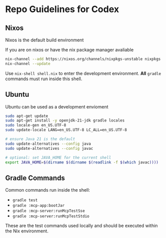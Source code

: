 # Repo Guidelines for Codex

## Nixos 
Nixos is the default build environment

If you are on nixos or have the nix package manager avaliable

```bash
nix-channel --add https://nixos.org/channels/nixpkgs-unstable nixpkgs
nix-channel --update
```

Use `nix-shell shell.nix` to enter the development environment. **All** `gradle` commands must run inside this shell.

## Ubuntu 
Ubuntu can be used as a development envioment

```bash
sudo apt-get update
sudo apt-get install -y openjdk-21-jdk gradle locales
sudo locale-gen en_US.UTF-8
sudo update-locale LANG=en_US.UTF-8 LC_ALL=en_US.UTF-8

# ensure Java 21 is the default
sudo update-alternatives --config java
sudo update-alternatives --config javac

# optional: set JAVA_HOME for the current shell
export JAVA_HOME=$(dirname $(dirname $(readlink -f $(which javac))))
```

## Gradle Commands

Common commands run inside the shell:

- `gradle test`
- `gradle :mcp-app:bootJar`
- `gradle :mcp-server:runMcpTestSse`
- `gradle :mcp-server:runMcpTestStdio`

These are the test commands used locally and should be executed within the Nix environment.

